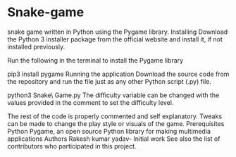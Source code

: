 # Snake-game
snake game written in Python using the Pygame library.
Installing
Download the Python 3 installer package from the official website and install it, if not installed previously.

Run the following in the terminal to install the Pygame library

pip3 install pygame
Running the application
Download the source code from the repository and run the file just as any other Python script (.py) file.

python3 Snake\ Game.py
The difficulty variable can be changed with the values provided in the comment to set the difficulty level.

The rest of the code is properly commented and self explanatory. Tweaks can be made to change the play style or visuals of the game.
Prerequisites
Python
Pygame, an open source Python library for making multimedia applications
Authors
Rakesh kumar yadav- Initial work
See also the list of contributors who participated in this project.
